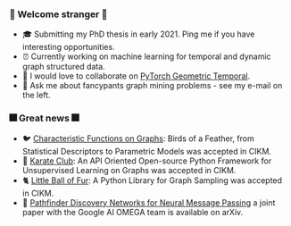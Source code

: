### :sparkler: Welcome stranger :sparkler:
-  :mortar_board: Submitting my PhD thesis in early 2021.  Ping me if you have interesting opportunities.
- :alarm_clock: Currently working on machine learning for temporal and dynamic graph structured data.
- :robot: I would love to collaborate on [PyTorch Geometric Temporal](https://github.com/benedekrozemberczki/pytorch_geometric_temporal).
- :email: Ask me about fancypants graph mining problems - see my e-mail on the left.

### :fireworks: Great news :fireworks:
- :bird: [Characteristic Functions on Graphs](https://github.com/benedekrozemberczki/FEATHER): Birds of a Feather, from Statistical Descriptors to Parametric Models was accepted in CIKM.
- :japanese_castle: [Karate Club](https://github.com/benedekrozemberczki/karateclub): An API Oriented Open-source Python Framework for Unsupervised Learning on Graphs was accepted in CIKM.
- :cat2: [Little Ball of Fur](https://github.com/benedekrozemberczki/littleballoffur): A Python Library for Graph Sampling was accepted in CIKM.
- :brain: [Pathfinder Discovery Networks for Neural Message Passing](https://arxiv.org/abs/2010.12878) a joint paper with the Google AI OMEGA team is available on arXiv.
